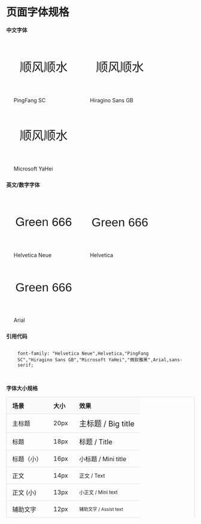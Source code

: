 <style lang='scss' scoped>
    @import '~/components/themes/src/base/fly-common.scss';
    .block{
        border:1px solid $fly-four-border-color;
        display:inline-block;
        width:200px;
    }
    .block-primary{
        text-align:center;
        padding:50px 10px;
        font-size:32px;
    }
    .block-second{
        padding:10px 20px;
        border-top:1px solid $fly-four-border-color;
    }
    .ps{
        font-family:'PingFang SC';
    }
    .hsg{
        font-family:'Hiragino Sans GB';
    }
    .my{
        font-family:'Microsoft YaHei';
    }
    .hn{
        font-family:'Helvetica Neue';
    }
    .ha{
        font-family:'Helvetica';
    }
    .al{
        font-family:'Arial';
    }
    code{
        background-color:$fly-four-border-color;
        margin:10px;
        padding:20px;
        display:inline-block;
    }
    table{
    width:100%;
    border:1px solid #dedede;
    border-bottom:0px;
    margin:0px;
    padding:0px;
    border-collapse:collapse;
    th{
        background-color:#fafafa;
    }
    td,th{
        text-align:left;
        border:0px;
        padding:10px 15px;
        box-sizing:border-box;
        border-spacing:0px;
        border-bottom:1px solid #dedede;
    }
}
</style>

<h1>页面字体规格</h1>  

**中文字体**   
<div class='block'>
    <div class='block-primary ps'>
        顺风顺水
    </div>
    <div class='block-second'>
        PingFang SC
    </div>
</div>
<div class='block'>
    <div class='block-primary hsg'>
        顺风顺水
    </div>
    <div class='block-second'>
        Hiragino Sans GB
    </div>
</div>
<div class='block'>
    <div class='block-primary my'>
        顺风顺水
    </div>
    <div class='block-second'>
        Microsoft YaHei
    </div>
</div>
  
**英文/数字字体**  

<div class='block'>
    <div class='block-primary hn'>
        Green 666
    </div>
    <div class='block-second'>
       Helvetica Neue
    </div>
</div>
<div class='block'>
    <div class='block-primary ha'>
        Green 666
    </div>
    <div class='block-second'>
        Helvetica
    </div>
</div>
<div class='block'>
    <div class='block-primary al'>
        Green 666
    </div>
    <div class='block-second'>
       Arial
    </div>
</div>

**引用代码**  
`font-family: "Helvetica Neue",Helvetica,"PingFang SC","Hiragino Sans GB","Microsoft YaHei","微软雅黑",Arial,sans-serif;`

**字体大小规格**  

 场景 | 大小 | 效果
---------|----------|---------
 主标题 | 20px | <span style='font-size:20px'>主标题 / Big title</span>
 标题 | 18px | <span style='font-size:18px'>标题 / Title</span>
 标题（小） | 16px | <span style='font-size:16px'>小标题 / Mini title</span>
 正文 | 14px | <span style='font-size:14px'>正文 / Text</span>
 正文 (小) | 13px | <span style='font-size:13px'>小正文 / Mini text</span>
 辅助文字 | 12px | <span style='font-size:12px'>辅助文字 / Assist text</span>